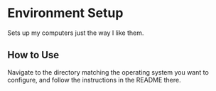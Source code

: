 # Environment Setup

Sets up my computers just the way I like them.

## How to Use

Navigate to the directory matching the operating system you want to configure, and follow the instructions in the README there.
